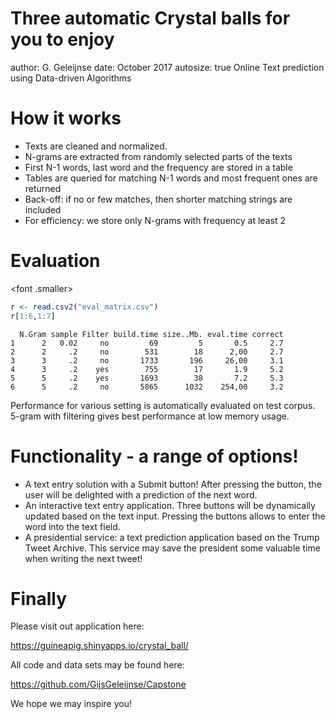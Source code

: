 

Three automatic Crystal balls for you to enjoy
========================================================
author: G. Geleijnse
date: October 2017
autosize: true
Online Text prediction using Data-driven Algorithms


How it works
========================================================

- Texts are cleaned and normalized.
- N-grams are extracted from randomly selected parts of the texts
- First N-1 words, last word and the frequency are stored in a table
- Tables are queried for matching N-1 words and most frequent ones are returned 
- Back-off: if no or few matches, then shorter matching strings are included
- For efficiency: we store only N-grams with frequency at least 2



Evaluation
========================================================

<font .smaller>

```r
r <- read.csv2("eval_matrix.csv")
r[1:6,1:7]
```

```
  N.Gram sample Filter build.time size..Mb. eval.time correct
1      2   0.02     no         69         5       0.5     2.7
2      2     .2     no        531        18      2,00     2.7
3      3     .2     no       1733       196     26,00     3.1
4      3     .2    yes        755        17       1.9     5.2
5      5     .2    yes       1693        38       7.2     5.3
6      5     .2     no       5865      1032    254,00     3.2
```
</font>
Performance for various setting is automatically evaluated on test corpus. 5-gram with filtering gives best performance at low memory usage.



Functionality - a range of options!
========================================================

- A text entry solution with a Submit button! After pressing the button, the user will be delighted with a prediction
of the next word.
- An interactive text entry application. Three buttons will be dynamically updated based on the text input. Pressing the buttons allows to enter the word into the text field.
- A presidential service: a text prediction application based on the Trump Tweet Archive. This service may save the president
some valuable time when writing the next tweet!


Finally
========================================================

Please visit out application here:

https://guineapig.shinyapps.io/crystal_ball/

All code and data sets may be found here:

https://github.com/GijsGeleijnse/Capstone


We hope we may inspire you!

